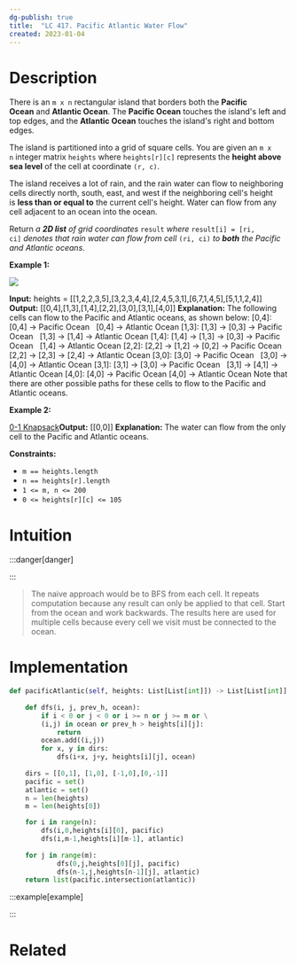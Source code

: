```yaml
---
dg-publish: true
title:  "LC 417. Pacific Atlantic Water Flow"
created: 2023-01-04
---
```



# Description
There is an `m x n` rectangular island that borders both the **Pacific Ocean** and **Atlantic Ocean**. The **Pacific Ocean** touches the island's left and top edges, and the **Atlantic Ocean** touches the island's right and bottom edges.

The island is partitioned into a grid of square cells. You are given an `m x n` integer matrix `heights` where `heights[r][c]` represents the **height above sea level** of the cell at coordinate `(r, c)`.

The island receives a lot of rain, and the rain water can flow to neighboring cells directly north, south, east, and west if the neighboring cell's height is **less than or equal to** the current cell's height. Water can flow from any cell adjacent to an ocean into the ocean.

Return _a **2D list** of grid coordinates_ `result` _where_ `result[i] = [ri, ci]` _denotes that rain water can flow from cell_ `(ri, ci)` _to **both** the Pacific and Atlantic oceans_.

**Example 1:**

![](https://assets.leetcode.com/uploads/2021/06/08/waterflow-grid.jpg)

**Input:** heights = [[1,2,2,3,5],[3,2,3,4,4],[2,4,5,3,1],[6,7,1,4,5],[5,1,1,2,4]]
**Output:** [[0,4],[1,3],[1,4],[2,2],[3,0],[3,1],[4,0]]
**Explanation:** The following cells can flow to the Pacific and Atlantic oceans, as shown below:
[0,4]: [0,4] -> Pacific Ocean 
       [0,4] -> Atlantic Ocean
[1,3]: [1,3] -> [0,3] -> Pacific Ocean 
       [1,3] -> [1,4] -> Atlantic Ocean
[1,4]: [1,4] -> [1,3] -> [0,3] -> Pacific Ocean 
       [1,4] -> Atlantic Ocean
[2,2]: [2,2] -> [1,2] -> [0,2] -> Pacific Ocean 
       [2,2] -> [2,3] -> [2,4] -> Atlantic Ocean
[3,0]: [3,0] -> Pacific Ocean 
       [3,0] -> [4,0] -> Atlantic Ocean
[3,1]: [3,1] -> [3,0] -> Pacific Ocean 
       [3,1] -> [4,1] -> Atlantic Ocean
[4,0]: [4,0] -> Pacific Ocean 
       [4,0] -> Atlantic Ocean
Note that there are other possible paths for these cells to flow to the Pacific and Atlantic oceans.

**Example 2:**

[0-1 Knapsack](</docs/Algos/0-1 Knapsack.md>)**Output:** [[0,0]]
**Explanation:** The water can flow from the only cell to the Pacific and Atlantic oceans.

**Constraints:**

-   `m == heights.length`
-   `n == heights[r].length`
-   `1 <= m, n <= 200`
-   `0 <= heights[r][c] <= 105`

# Intuition

:::danger[danger] 


:::
>The naive approach would be to BFS from each cell. It repeats computation because any result can only be applied to that cell. Start from the ocean and work backwards. The results here are used for multiple cells because every cell we visit must be connected to the ocean.

# Implementation
```python
def pacificAtlantic(self, heights: List[List[int]]) -> List[List[int]]:
	
	def dfs(i, j, prev_h, ocean):
		if i < 0 or j < 0 or i >= n or j >= m or \
		(i,j) in ocean or prev_h > heights[i][j]:
			return
		ocean.add((i,j))
		for x, y in dirs:
			dfs(i+x, j+y, heights[i][j], ocean)
		
	dirs = [[0,1], [1,0], [-1,0],[0,-1]]
	pacific = set()
	atlantic = set()
	n = len(heights)
	m = len(heights[0])

	for i in range(n):
		dfs(i,0,heights[i][0], pacific)
		dfs(i,m-1,heights[i][m-1], atlantic)
	
	for j in range(m):
			dfs(0,j,heights[0][j], pacific)  
			dfs(n-1,j,heights[n-1][j], atlantic)
	return list(pacific.intersection(atlantic))
```

:::example[example] 


:::


# Related
